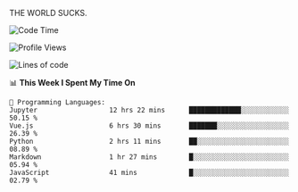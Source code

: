 THE WORLD SUCKS.

<!--START_SECTION:waka-->
![Code Time](http://img.shields.io/badge/Code%20Time-1%2C035%20hrs%2054%20mins-blue)

![Profile Views](http://img.shields.io/badge/Profile%20Views-0-blue)

![Lines of code](https://img.shields.io/badge/From%20Hello%20World%20I%27ve%20Written-1.4%20million%20lines%20of%20code-blue)

📊 **This Week I Spent My Time On** 

```text
💬 Programming Languages: 
Jupyter                  12 hrs 22 mins      █████████████░░░░░░░░░░░░   50.15 % 
Vue.js                   6 hrs 30 mins       ███████░░░░░░░░░░░░░░░░░░   26.39 % 
Python                   2 hrs 11 mins       ██░░░░░░░░░░░░░░░░░░░░░░░   08.89 % 
Markdown                 1 hr 27 mins        █░░░░░░░░░░░░░░░░░░░░░░░░   05.94 % 
JavaScript               41 mins             █░░░░░░░░░░░░░░░░░░░░░░░░   02.79 % 
```


<!--END_SECTION:waka-->
